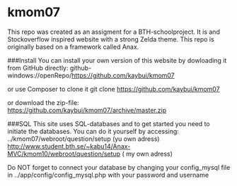 kmom07
======
This repo was created as an assigment for a BTH-schoolproject. It is and Stockoverflow inspired website
with a strong Zelda theme. This repo is originally based on a framework called Anax. 

###Install
You can install your own version of this website by dowloading it from GitHub directly:
github-windows://openRepo/https://github.com/kaybui/kmom07

or use Composer to clone it
git clone https://github.com/kaybui/kmom07

or download the zip-file:
https://github.com/kaybui/kmom07/archive/master.zip

###SQL
This site uses SQL-databases and to get started you need to initiate the databases. You can do it yourself by accessing:
../kmom07/webroot/question/setup (yu own adress)
http://www.student.bth.se/~kabu14/Anax-MVC/kmom10/webroot/question/setup ( my own adress)

Do NOT forget to connect your database by changing your config_mysql file in 
../app/config/config_mysql.php with your password and username
